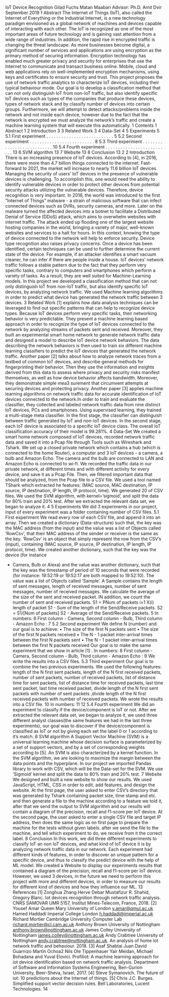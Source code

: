 IoT Device Recognition
Gilad Fuchs Matan Maabari
Advisor: Ph.D. Amit Dvir
September 2019
1 Abstract
The Internet of Things (IoT), also called the Internet of Everything or the
Industrial Internet, is a new technology paradigm envisioned as a global network
of machines and devices capable of interacting with each other. The IoT is
recognized as one of the most important areas of future technology and is gaining
vast attention from a wide range of industries. In addition, the rapid rise in
encrypted traffic is changing the threat landscape. As more businesses become
digital, a significant number of services and applications are using encryption
as the primary method of securing information. Encryption technology has
enabled much greater privacy and security for enterprises that use the Internet to
communicate and transact business online. Mobile, cloud and web applications
rely on well-implemented encryption mechanisms, using keys and certificates
to ensure security and trust. This project proposes the use of network traffic
analytics to characterize IoT devices, including their typical behaviour mode.
Our goal is to develop a classification method that can not only distinguish IoT
from non-IoT traffic, but also identify specific IoT devices such as types of the
companies that produce these devices, types of network stack and by classify
number of devices into certain groups. Furthermore, we will attempt to detect
attacks/problems inside the network and not inside each device, however due
to the fact that the network is encrypted we must analyze the network’s traffic
and create a machine learning system that will execute this automatically.
1
Contents
1 Abstract 1
2 Introduction 3
3 Related Work 3
4 Data-Set 4
5 Experiments 5
5.1 First experiment . . . . . . . . . . . . . . . . . . . . . . . . . . . 5
5.2 Second experiment . . . . . . . . . . . . . . . . . . . . . . . . . . 8
5.3 Third experiment . . . . . . . . . . . . . . . . . . . . . . . . . . . 10
5.4 Fourth experiment . . . . . . . . . . . . . . . . . . . . . . . . . . 13
6 SVM algorithm 13
7 Website 13
8 Conclusion 13
2
2 Introduction
There is an increasing presence of IoT devices. According to [4], in 2016, there
were more than 4.7 billion things connected to the internet. Fast-forward to
2021, the market will increase to nearly 11.6 billion IoT devices. Managing the
security of users’ IoT devices in the presence of vulnerable devices is challenging.
To accomplish this, one would need the ability to identify vulnerable devices
in order to protect other devices from potential security attacks utilizing the
vulnerable devices. Therefore, device recognition is very important. In 2016,
the world was introduced to the first “Internet of Things” malware - a strain
of malicious software that can infect connected devices such as DVRs, security
cameras, and more. Later on the malware turned the affected devices into a
botnet to facilitate a Distributed Denial of Service (DDoS) attack, which aims
to overwhelm websites with internet traffic. The attack ended up flooding one of
the largest website hosting companies in the world, bringing a variety of major,
well-known websites and services to a halt for hours. In this context, knowing
the type of device connected to the network will help to enforce security.
Device type recognition also raises privacy concerns. Once a device has been
identified, certain techniques can be used to further determine the current state
of the device. For example, if an attacker identifies a smart vacuum cleaner, he
can infer if there are people inside a house. IoT devices’ network traffic follows
a stable pattern due to the fact that they perform very specific tasks, contrary
to computers and smartphones which perform a variety of tasks. As a result,
they are well suited for Machine-Learning models.
In this project we developed a classification method that can not only distinguish IoT from non-IoT traffic, but also identify specific IoT devices, by
analyzing network traffic. We used Machine learning algorithms in order to
predict what device has generated the network traffic between 3 devices.
3 Related Work
[1] explains how data analysis techniques can be leveraged to find out specific
patterns that can help to recognize device types. Because IoT devices perform
very specific tasks, their networking behavior is very predictable. They present
a machine learning based approach in order to recognize the type of IoT devices
connected to the network by analyzing streams of packets sent and received.
Moreover, they built an experimental smart home network to generate network
traffic data and designed a model to describe IoT device network behaviors. The
data describing the network behaviors is then used to train six different machine
learning classifiers to predict the IoT devices that generated the network traffic.
Another paper [2] talks about how to analyze network traces from a testbed
of common IoT devices, and describe general methods for fingerprinting their
behavior. Then they use the information and insights derived from this data
to assess where privacy and security risks manifest themselves, as well as how
device behavior affects bandwidth. Moreover, they demonstrate simple mea3
surement that circumvent attempts at securing devices and protecting privacy.
Another paper [3] applies machine learning algorithms on network traffic
data for accurate identification of IoT devices connected to the network.In order to train and evaluate the classifier, they collected and labeled network traffic
data from nine distinct IoT devices, PCs and smartphones. Using supervised
learning, they trained a multi-stage meta classifier. In the first stage, the classifier can distinguish between traffic generated by IoT and non-IoT devices. In
the second stage, each IoT device is associated to a specific IoT device class.
The overall IoT classification accuracy of their model is 99.281%.
4 Data-Set
We created a smart home network composed of IoT devices, recorded network
traffic data and saved it into a Pcap file through Tools such as Wireshark and
Tshark. We set up a closed private network which contains a hub (which is
connected to the home Router), a computer and 3 IoT devices - a camera, a
bulb and Amazon Echo. The camera and the bulb are connected to LAN and
Amazon Echo is connected to wi-fi.
We recorded the traffic data in our private network, at different times and
with different activity for every device, and save it as a Pcap File. Then, we
filtered important data that should be analyzed, from the Pcap file to a CSV
file. We used a tool named TShark which extracted he features: (MAC source,
MAC destination, IP source, IP destination, IP length, IP protocol, time). We
generated 20 of CSV files. We used the SVM algorithm, with kernel=’sigmoid’,
and split the data for 80% train and 20% test.
After we extracted the relevant data set, we began to analyze it.
4
5 Experiments
We did 3 experiments in our project, input of every experiment was a folder
containing number of CSV files.
5.1 First experiment
We read every row of each CSV file, and append it into an array. Then we
created a dictionary (Data-structure) such that, the key was the MAC address
(from the input) and the value was a list of Objects called ’RowCsv’, that their
MAC address of the sender or receiver is the same as the key. ’RowCsv’ is an
object that simply represent the row from the CSV’s (input), containing (MAC
source, IP source, IP destination, IP length, IP protocol, time).
We created another dictionary, such that the key was the device (for instance
- Camera, Bulb or Alexa) and the value was another dictionary, such that the
key was the timestamp of period of 10 seconds that were recorded (for instance:
19:52:19 or 19:52:17 are both mapped to 19:52:10). The value was a list of
Objects called ’Sample’. A Sample contains the length of sent messages, length
of received messages, number of sent messages, number of received messages.
We calculate the average of the size of the sent and received packet. IN
addition, we count the number of sent and received packets.
S1 = PNum of packets
i=1 X(i) length of packet
S1 - Sum of the length of the Send/Receive packets.
S2 = S1/[Num of packets]
S2 - Average of the Send/Receive packets.
5
In numbers:
6
First column - Camera, Second column - Bulb, Third column - Amazon Echo :
7
5.2 Second experiment
We define N (number) and our goal is to achieve:
• The size of the first N packets sent
• The size of the first N packets received
• The N - 1 packet inter-arrival times between the first N packets sent
• The N - 1 packet inter-arrival times between the first N packets received
Our goal is to make the same experiment that we show in article [1] .
In numbers:
8
First column - Camera, Second column - Bulb, Third column - Amazon Echo :
9
We write the results into a CSV files.
5.3 Third experiment
Our goal is to combine the two previous experiments. We used the following
features: length of the N first sent packets, length of the N first received
packets, number of sent packets, number of received packets, list of distance
time for sent packets, list of distance time for received packets, last time sent
packet, last time received packet, divide length of the N first sent packets with
number of sent packets ,divide length of the N first received packets with
number of received packets. We wrote the results into a CSV file.
10
In numbers:
11
12
5.4 Fourth experiment
We did an experiment to classify if the device/component is IoT or not. After
we extracted the relevant data set, we began to analyze it, we used three
different analyst classes(the same features we had in the last three
experiments), our goal was to discover if the device/component is classified as
IoT or not by giving each set the label 0 or 1 according to it’s match.
6 SVM algorithm
A Support Vector Machine (SVM) is a universal learning machine whose
decision surface is parameterized by a set of support vectors, and by a set of
corresponding weights according to [5]. An SVM is also characterized by a
kernel function. In the SVM algorithm, we are looking to maximize the
margin between the data points and the hyperplane. In our project we
imported Pandas library to work with CSV, which will be the Data-set for the
SVM. We use ’Sigmoid’ kernel and split the data to 80% train and 20% test.
7 Website
We designed and built a new website to show our results. We used JavaScript,
HTML, CSS in order to edit, add features, and design the website. At the first
page, the user asked to enter CSV’s directory that was generated by Tshark
containing packet size, time stamp and etc. and then generate a file to the
machine according to a feature we told it, after that we send the output to
SVM algorithm and our results will contain a diagram of the precision, recall
and f1-score per IoT device.
At the second page, the user asked to enter a single CSV file and target IP
address, then does the same logic as on first page to prepare the machine for
the tests without given labels. after we send the file to the machine, and tell
which experiment to do, we receive from it the correct label.
8 Conclusion
In this work, we did three different experiments to classify IoT an non IoT
devices, and what kind of IoT device it is by analyzing network traffic data in
our network. Each experiment had different kinds of features, in order to
discover an unique pattern for a specific device, and thus to classify the
predict device with the help of ML model. We created a Website to display
our experiments results that contained a diagram of the precision, recall and
f1-score per IoT device. However, we used 3 devices, in the future we need to
perform this project with more and different devices, in order to measure our
results for different kind of devices and how they influence our ML.
13
References
[1] Zonghua Zhang Herve Debar Mustafizur R. Shahid, Gregory Blanc. Iot
devices recognition through network traffic analysis. CNRS SAMOVAR
UMR 5157, Institut Mines-Telecom, France, 2018.
[2] Yousef Amar Queen Mary University of London y.amar@qmul.ac.uk
Hamed Haddadi Imperial College London h.haddadi@imperial.ac.uk
Richard Mortier Cambridge University Computer Lab
richard.mortier@cl.cam.ac.uk Anthony Brown University of Nottingham
anthony.brown@nottingham.ac.uk James Colley University of Nottingham
james.colley@nottingham.ac.uk Andy Crabtree University of
Nottingham andy.crabtree@nottingham.ac.uk. An analysis of home iot
network traffic and behaviour. 2018.
[3] Asaf Shabtai Juan David Guarnizo Martin Ochoa2 Nils Ole Tippenhauer
Yair Meidan, Michael Bohadana and Yuval Elovici. Profiliot: A machine
learning approach for iot device identification based on network traffic
analysis. Department of Software and Information Systems Engineering,
Ben-Gurion University, Beer-Sheva, Israel, 2017.
[4] Steve Symanovich. The future of iot: 10 predictions about the internet of
things.
[5] Chris J.C. Burges. Simplified support vector decision rules. Bell
Laboratories, Lucent Technologies.
14
